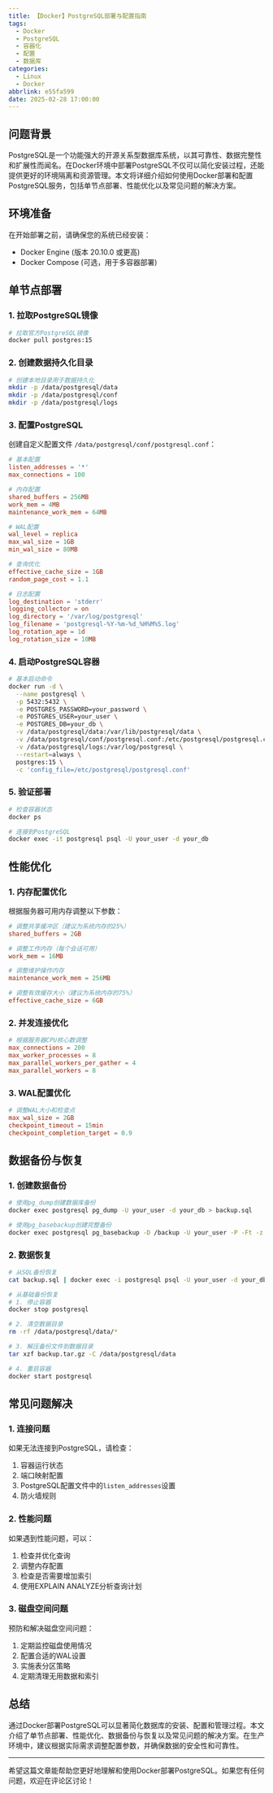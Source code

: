 ```yaml
---
title: 【Docker】PostgreSQL部署与配置指南
tags:
  - Docker
  - PostgreSQL
  - 容器化
  - 配置
  - 数据库
categories:
  - Linux
  - Docker
abbrlink: e55fa599
date: 2025-02-28 17:00:00
---
```


## 问题背景

PostgreSQL是一个功能强大的开源关系型数据库系统，以其可靠性、数据完整性和扩展性而闻名。在Docker环境中部署PostgreSQL不仅可以简化安装过程，还能提供更好的环境隔离和资源管理。本文将详细介绍如何使用Docker部署和配置PostgreSQL服务，包括单节点部署、性能优化以及常见问题的解决方案。

## 环境准备

在开始部署之前，请确保您的系统已经安装：

- Docker Engine (版本 20.10.0 或更高)
- Docker Compose (可选，用于多容器部署)

## 单节点部署
### 1. 拉取PostgreSQL镜像

```bash
# 拉取官方PostgreSQL镜像
docker pull postgres:15
```

### 2. 创建数据持久化目录

```bash
# 创建本地目录用于数据持久化
mkdir -p /data/postgresql/data
mkdir -p /data/postgresql/conf
mkdir -p /data/postgresql/logs
```

### 3. 配置PostgreSQL

创建自定义配置文件 `/data/postgresql/conf/postgresql.conf`：

```conf
# 基本配置
listen_addresses = '*'
max_connections = 100

# 内存配置
shared_buffers = 256MB
work_mem = 4MB
maintenance_work_mem = 64MB

# WAL配置
wal_level = replica
max_wal_size = 1GB
min_wal_size = 80MB

# 查询优化
effective_cache_size = 1GB
random_page_cost = 1.1

# 日志配置
log_destination = 'stderr'
logging_collector = on
log_directory = '/var/log/postgresql'
log_filename = 'postgresql-%Y-%m-%d_%H%M%S.log'
log_rotation_age = 1d
log_rotation_size = 10MB
```

### 4. 启动PostgreSQL容器

```bash
# 基本启动命令
docker run -d \
  --name postgresql \
  -p 5432:5432 \
  -e POSTGRES_PASSWORD=your_password \
  -e POSTGRES_USER=your_user \
  -e POSTGRES_DB=your_db \
  -v /data/postgresql/data:/var/lib/postgresql/data \
  -v /data/postgresql/conf/postgresql.conf:/etc/postgresql/postgresql.conf \
  -v /data/postgresql/logs:/var/log/postgresql \
  --restart=always \
  postgres:15 \
  -c 'config_file=/etc/postgresql/postgresql.conf'
```

### 5. 验证部署

```bash
# 检查容器状态
docker ps

# 连接到PostgreSQL
docker exec -it postgresql psql -U your_user -d your_db
```

## 性能优化

### 1. 内存配置优化

根据服务器可用内存调整以下参数：

```conf
# 调整共享缓冲区（建议为系统内存的25%）
shared_buffers = 2GB

# 调整工作内存（每个会话可用）
work_mem = 16MB

# 调整维护操作内存
maintenance_work_mem = 256MB

# 调整有效缓存大小（建议为系统内存的75%）
effective_cache_size = 6GB
```

### 2. 并发连接优化

```conf
# 根据服务器CPU核心数调整
max_connections = 200
max_worker_processes = 8
max_parallel_workers_per_gather = 4
max_parallel_workers = 8
```

### 3. WAL配置优化

```conf
# 调整WAL大小和检查点
max_wal_size = 2GB
checkpoint_timeout = 15min
checkpoint_completion_target = 0.9
```

## 数据备份与恢复

### 1. 创建数据备份

```bash
# 使用pg_dump创建数据库备份
docker exec postgresql pg_dump -U your_user -d your_db > backup.sql

# 使用pg_basebackup创建完整备份
docker exec postgresql pg_basebackup -D /backup -U your_user -P -Ft -z
```

### 2. 数据恢复

```bash
# 从SQL备份恢复
cat backup.sql | docker exec -i postgresql psql -U your_user -d your_db

# 从基础备份恢复
# 1. 停止容器
docker stop postgresql

# 2. 清空数据目录
rm -rf /data/postgresql/data/*

# 3. 解压备份文件到数据目录
tar xzf backup.tar.gz -C /data/postgresql/data

# 4. 重启容器
docker start postgresql
```

## 常见问题解决

### 1. 连接问题

如果无法连接到PostgreSQL，请检查：

1. 容器运行状态
2. 端口映射配置
3. PostgreSQL配置文件中的`listen_addresses`设置
4. 防火墙规则

### 2. 性能问题

如果遇到性能问题，可以：

1. 检查并优化查询
2. 调整内存配置
3. 检查是否需要增加索引
4. 使用EXPLAIN ANALYZE分析查询计划

### 3. 磁盘空间问题

预防和解决磁盘空间问题：

1. 定期监控磁盘使用情况
2. 配置合适的WAL设置
3. 实施表分区策略
4. 定期清理无用数据和索引

## 总结

通过Docker部署PostgreSQL可以显著简化数据库的安装、配置和管理过程。本文介绍了单节点部署、性能优化、数据备份与恢复以及常见问题的解决方案。在生产环境中，建议根据实际需求调整配置参数，并确保数据的安全性和可靠性。

---

希望这篇文章能帮助您更好地理解和使用Docker部署PostgreSQL。如果您有任何问题，欢迎在评论区讨论！